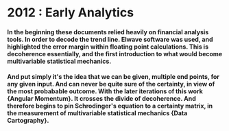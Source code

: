 # 2012 : Early Analytics

#### In the beginning these documents relied heavily on financial analysis tools. In order to decode the trend line. Elwave software was used, and highlighted the  error margin within floating point calculations. This is decoherence essentially, and the first introduction to what would become multivariable statistical mechanics. 

#### And put simply it's the idea that we can be given, multiple end points, for any given input. And can never be quite sure of the certainty, in view of the most probabable outcome. With the later iterations of this work {Angular Momentum}. It crosses the divide of decoherence. And therefore begins to pin Schrodinger's equation to a certainty matrix, in the measurement of multivariable statistical mechanics {Data Cartography}.
